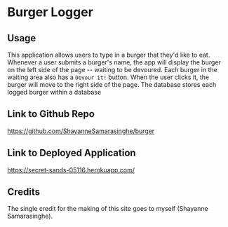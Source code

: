 # Burger Logger


## Usage 
This application allows users to type in a burger that they'd like to eat. Whenever a user submits a burger's name, the app will display the burger on the left side of the page -- waiting to be devoured.
Each burger in the waiting area also has a `Devour it!` button. When the user clicks it, the burger will move to the right side of the page. The database stores each logged burger within a database



## Link to Github Repo
https://github.com/ShayanneSamarasinghe/burger



## Link to Deployed Application
https://secret-sands-05116.herokuapp.com/



## Credits

The single credit for the making of this site goes to myself (Shayanne Samarasinghe). 



